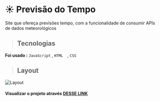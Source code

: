 # ☀️ Previsão do Tempo

 Site que ofereça previsões  tempo, com a funcionalidade de consumir APIs de dados meteorológicos
 

> ##  Tecnologias

**Foi usado :**  `JavaScript` , `HTML  `, `CSS`


> ## Layout 

![Layout](https://github.com/AmandaLuizaFreitas/Weather-forecast/assets/110351770/653838fb-0581-48ae-8c91-03b521b07dc8)

####  Visualizar o projeto através  [ DESSE LINK ](https://weather-forecast-nu-six.vercel.app/)

